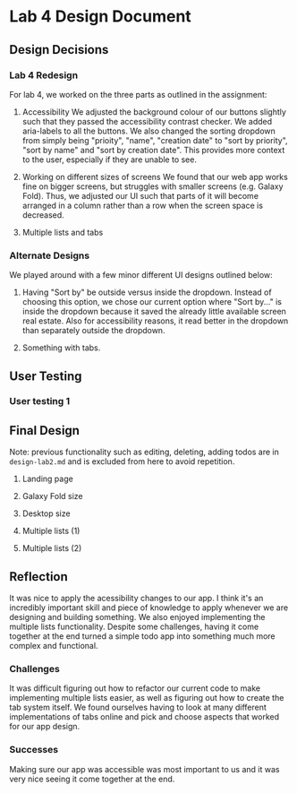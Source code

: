 # Lab 4 Design Document

## Design Decisions
### Lab 4 Redesign

For lab 4, we worked on the three parts as outlined in the assignment:

1. Accessibility
We adjusted the background colour of our buttons slightly such that they passed the accessibility contrast checker. We added aria-labels to all the buttons. We also changed the sorting dropdown from simply being "prioity", "name", "creation date" to "sort by priority", "sort by name" and "sort by creation date". This provides more context to the user, especially if they are unable to see.

2. Working on different sizes of screens
We found that our web app works fine on bigger screens, but struggles with smaller screens (e.g. Galaxy Fold). Thus, we adjusted our UI such that parts of it will become arranged in a column rather than a row when the screen space is decreased.

3. Multiple lists and tabs

### Alternate Designs

We played around with a few minor different UI designs outlined below:

1. Having "Sort by" be outside versus inside the dropdown. Instead of choosing this option, we chose our current option where "Sort by..." is inside the dropdown because it saved the already little available screen real estate. Also for accessibility reasons, it read better in the dropdown than separately outside the dropdown.

2. Something with tabs.

## User Testing


### User testing 1



## Final Design
Note: previous functionality such as editing, deleting, adding todos are in `design-lab2.md` and is excluded from here to avoid repetition.

1. Landing page

2. Galaxy Fold size

3. Desktop size

4. Multiple lists (1)

5. Multiple lists (2)

## Reflection

It was nice to apply the acessibility changes to our app. I think it's an incredibly important skill and piece of knowledge to apply whenever we are designing and building something. We also enjoyed implementing the multiple lists functionality. Despite some challenges, having it come together at the end turned a simple todo app into something much more complex and functional.

### Challenges

It was difficult figuring out how to refactor our current code to make implementing multiple lists easier, as well as figuring out how to create the tab system itself. We found ourselves having to look at many different implementations of tabs online and pick and choose aspects that worked for our app design.

### Successes

Making sure our app was accessible was most important to us and it was very nice seeing it come together at the end.